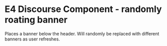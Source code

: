 # E4 Discourse Component - randomly roating banner
Places a banner below the header. Will randomly be replaced with different banners as user refreshes.
